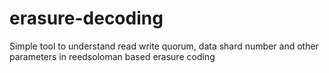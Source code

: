 # erasure-decoding
Simple tool to understand read write quorum, data shard number and other parameters in reedsoloman based erasure coding
